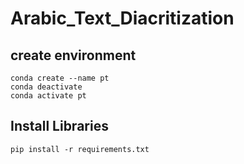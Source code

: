 # Arabic_Text_Diacritization

## create environment
```
conda create --name pt
conda deactivate
conda activate pt
```
## Install Libraries
```
pip install -r requirements.txt
```
